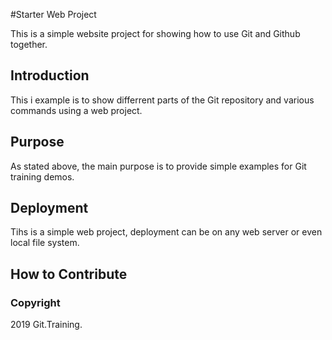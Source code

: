 #Starter Web Project

This is a simple website project for 
showing how to use Git and Github together.

## Introduction

This i example is to show differrent parts
of the Git repository and various commands
using a web project.

## Purpose 

As stated above, the main purpose is to
provide simple examples for Git training
demos.

## Deployment

Tihs is a simple web project, deployment
can be on any web server or even local
file system.

## How to Contribute

### Copyright

2019 Git.Training.